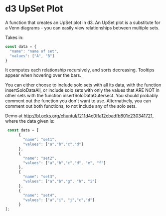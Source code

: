 # d3 UpSet Plot

A function that creates an UpSet plot in d3. An UpSet plot is a substitute for a Venn diagrams - you can easily view relationships between multiple sets. 

Takes in:
```javascript
const data = {
  "name": "name of set",
  "values": ["A", "B"] 
}
```

It computes each relationship recursively, and sorts decreasing. Tooltips appear when hovering over the bars.

You can either choose to include solo sets with all its data, with the function insertSoloDataAll, or include solo sets with only the values that ARE NOT in other sets with the function insertSoloDataOutersect. You should probably comment out the function you don't want to use. Alternatively, you can comment out both functions, to not include any of the solo sets.

Demo at http://bl.ocks.org/chuntul/f211d4c0ffa12cbadfb601e230341721, where the data given is:
```javascript
 const data = [
      {
        "name": "set1",
        "values": ["a","b","c","d"]
      },
      {
        "name": "set2",
        "values": ["a","b","c","d", "e", "f"]
      },
      {
        "name": "set3",
        "values": ["a","b","g", "h", "i"]
      },
      {
        "name": "set4",
        "values": ["a","i", "j","c","d"]
      }
];
```
